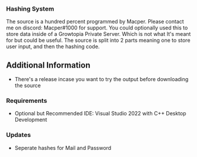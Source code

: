 ### Hashing System
The source is a hundred percent programmed by Macper.
Please contact me on discord: Macper#1000 for support.
You could optionally used this to store data inside of a Growtopia Private Server.
Which is not what It's meant for but could be useful.
The source is split into 2 parts meaning one to store user input, and then the hashing code.

## Additional Information
- There's a release incase you want to try the output before downloading the source

### Requirements
- Optional but Recommended IDE: Visual Studio 2022 with C++ Desktop Development

### Updates
- Seperate hashes for Mail and Password
